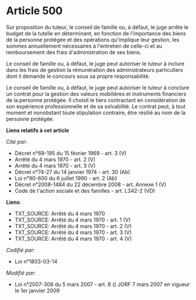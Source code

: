 # Article 500

Sur proposition du tuteur, le conseil de famille ou, à défaut, le juge arrête le budget de la tutelle en déterminant, en
fonction de l'importance des biens de la personne protégée et des opérations qu'implique leur gestion, les sommes
annuellement nécessaires à l'entretien de celle-ci et au remboursement des frais d'administration de ses biens.

Le conseil de famille ou, à défaut, le juge peut autoriser le tuteur à inclure dans les frais de gestion la rémunération des
administrateurs particuliers dont il demande le concours sous sa propre responsabilité.

Le conseil de famille ou, à défaut, le juge peut autoriser le tuteur à conclure un contrat pour la gestion des valeurs
mobilières et instruments financiers de la personne protégée. Il choisit le tiers contractant en considération de son
expérience professionnelle et de sa solvabilité. Le contrat peut, à tout moment et nonobstant toute stipulation contraire,
être résilié au nom de la personne protégée.

**Liens relatifs à cet article**

_Cité par_:

  - Décret n°69-195 du 15 février 1969 - art. 3 (V)
  - Arrêté du 4 mars 1970 - art. 2 (V)
  - Arrêté du 4 mars 1970 - art. 3 (V)
  - Décret n°74-27 du 14 janvier 1974 - art. 30 (Ab)
  - Loi n°90-600 du 6 juillet 1990 - art. 2 (Ab)
  - Décret n°2008-1484 du 22 décembre 2008 - art. Annexe 1 (V)
  - Code de l'action sociale et des familles - art. L342-2 (VD)

**Liens**:

  - TXT_SOURCE: Arrêté du 4 mars 1970
  - TXT_SOURCE: Arrêté du 4 mars 1970 - art. 1 (V)
  - TXT_SOURCE: Arrêté du 4 mars 1970 - art. 2 (V)
  - TXT_SOURCE: Arrêté du 4 mars 1970 - art. 3 (V)
  - TXT_SOURCE: Arrêté du 4 mars 1970 - art. 4 (V)

_Codifié par_:

  - Loi n°1803-03-14

_Modifié par_:

  - Loi n°2007-308 du 5 mars 2007 - art. 8 () JORF 7 mars 2007 en vigueur le 1er janvier 2009
